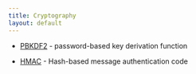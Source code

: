 ```yaml
---
title: Cryptography
layout: default
---
```


 * [PBKDF2](http://en.wikipedia.org/wiki/PBKDF2) - password-based key derivation 
 function

 * [HMAC](http://en.wikipedia.org/wiki/HMAC) - Hash-based message authentication 
 code
